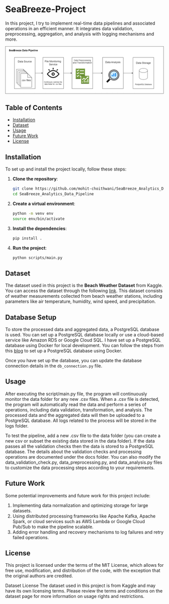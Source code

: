 # SeaBreeze-Project

In this project, I try to implement real-time data pipelines and associated operations in an efficient manner. It integrates data validation, preprocessing, aggregation, and analysis with logging mechanisms and more.

![Architecture Design](/assests/datapipelinearchi.png)

## Table of Contents

- [Installation](#installation)
- [Dataset](#dataset)
- [Usage](#usage)
- [Future Work](#future-work)
- [License](#license)

## Installation

To set up and install the project locally, follow these steps:

1. **Clone the repository**:
   ```bash
   git clone https://github.com/mohit-choithwani/SeaBreeze_Analytics_Data_Pipeline.git
   cd SeaBreeze_Analytics_Data_Pipeline
   ```

2. **Create a virtual environment**:
   ```bash
   python -m venv env
   source env/bin/activate
   ```

3. **Install the dependencies**:
   ```bash
   pip install .
   ```

4. **Run the project**:
   ```bash
   python scripts/main.py
   ```

## Dataset

The dataset used in this project is the **Beach Weather Dataset** from Kaggle. You can access the dataset through the following [link](https://www.kaggle.com/code/sanjanchaudhari/beach-weather-stations-analysis?select=Beach_Weather_Stations_-_Automated_Sensors.csv). This dataset consists of weather measurements collected from beach weather stations, including parameters like air temperature, humidity, wind speed, and precipitation. 

## Database Setup

To store the processed data and aggregated data, a PostgreSQL database is used. You can set up a PostgreSQL database locally or use a cloud-based service like Amazon RDS or Google Cloud SQL. I have set up a PostgreSQL database using Docker for local development. You can follow the steps from this [blog](https://docs.chaicode.com/postgresql-installation/) to set up a PostgreSQL database using Docker. 

Once you have set up the database, you can update the database connection details in the `db_connection.py` file.

## Usage

After executing the script/main.py file, the program will continuously monitor the data folder for any new .csv files. When a .csv file is detected, the program will automatically read the data and perform a series of operations, including data validation, transformation, and analysis. The processed data and the aggregated data will then be uploaded to a PostgreSQL database. All logs related to the process will be stored in the logs folder.

To test the pipeline, add a new .csv file to the data folder (you can create a new csv or subset the existing data stored in the data folder). If the data passes all the validation checks then the data is stored to a PostgreSQL database. The details about the validation checks and processing operations are documented under the docs folder. You can also modify the data_validation_check.py, data_preprocessing.py, and data_analysis.py files to customize the data processing steps according to your requirements.


## Future Work

Some potential improvements and future work for this project include:
1. Implementing data normalization and optimizing storage for large datasets.
2. Using distributed processing frameworks like Apache Kafka, Apache Spark, or cloud services such as AWS Lambda or Google Cloud Pub/Sub to make the pipeline scalable.
3. Adding error handling and recovery mechanisms to log failures and retry failed operations.

## License

This project is licensed under the terms of the MIT License, which allows for free use, modification, and distribution of the code, with the exception that the original authors are credited.

Dataset License
The dataset used in this project is from Kaggle and may have its own licensing terms. Please review the terms and conditions on the dataset page for more information on usage rights and restrictions.